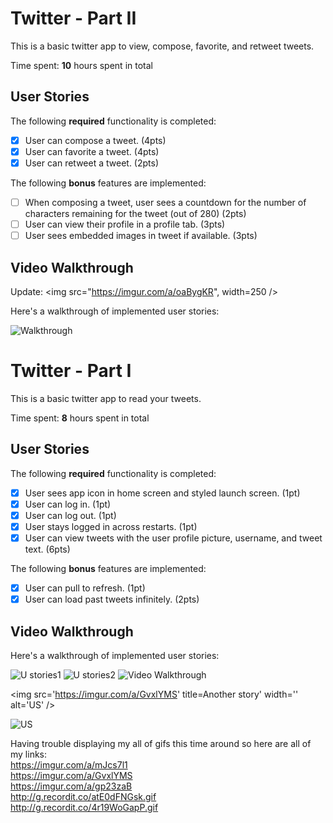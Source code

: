 # Twitter - Part II

This is a basic twitter app to view, compose, favorite, and retweet tweets.

Time spent: **10** hours spent in total

## User Stories

The following **required** functionality is completed:

- [x] User can compose a tweet. (4pts)
- [x] User can favorite a tweet. (4pts)
- [x] User can retweet a tweet. (2pts)

The following **bonus** features are implemented:

- [ ] When composing a tweet, user sees a countdown for the number of characters remaining for the tweet (out of 280) (2pts)
- [ ] User can view their profile in a profile tab. (3pts)
- [ ] User sees embedded images in tweet if available. (3pts)

## Video Walkthrough

Update: 
<img src="https://imgur.com/a/oaBygKR", width=250 />

Here's a walkthrough of implemented user stories:

<img src='https://imgur.com/a/o4ObwdW' title='Twitter App Walkthrough' width='' alt='Walkthrough' />

# Twitter - Part I

This is a basic twitter app to read your tweets.

Time spent: **8** hours spent in total

## User Stories

The following **required** functionality is completed:

- [x] User sees app icon in home screen and styled launch screen. (1pt)
- [x] User can log in. (1pt)
- [x] User can log out. (1pt)
- [x] User stays logged in across restarts. (1pt)
- [x] User can view tweets with the user profile picture, username, and tweet text. (6pts)

The following **bonus** features are implemented:

- [x] User can pull to refresh. (1pt)
- [x] User can load past tweets infinitely. (2pts)

## Video Walkthrough

Here's a walkthrough of implemented user stories:

<img src='http://g.recordit.co/4r19WoGapP.gif' title='User stories' width='' alt='U stories1' />

<img src='http://g.recordit.co/atE0dFNGsk.gif' title='User stories cont.' width='' alt='U stories2' />

<img src='https://imgur.com/a/mJcs7l1' title='Stay logged in across restart' width='' alt='Video Walkthrough' />

<img src='https://imgur.com/a/GvxlYMS' title=Another story' width='' alt='US' />

<img src='https://imgur.com/a/gp23zaB' title='Bonus stories included' width='' alt='US' />

Having trouble displaying my all of gifs this time around so here are all of my links: <br>
https://imgur.com/a/mJcs7l1 <br>
https://imgur.com/a/GvxlYMS <br>
https://imgur.com/a/gp23zaB <br>
http://g.recordit.co/atE0dFNGsk.gif <br>
http://g.recordit.co/4r19WoGapP.gif 
